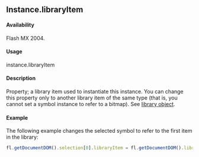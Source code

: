 ## Instance.libraryItem

#### Availability

Flash MX 2004.

#### Usage

instance.libraryItem

#### Description

Property; a library item used to instantiate this instance. You can change this property only to another library item of the same type (that is, you cannot set a symbol instance to refer to a bitmap). See [library object](../library_object/library_summary.md).

#### Example

The following example changes the selected symbol to refer to the first item in the library:

```javascript
fl.getDocumentDOM().selection[0].libraryItem = fl.getDocumentDOM().library.items[0];
```